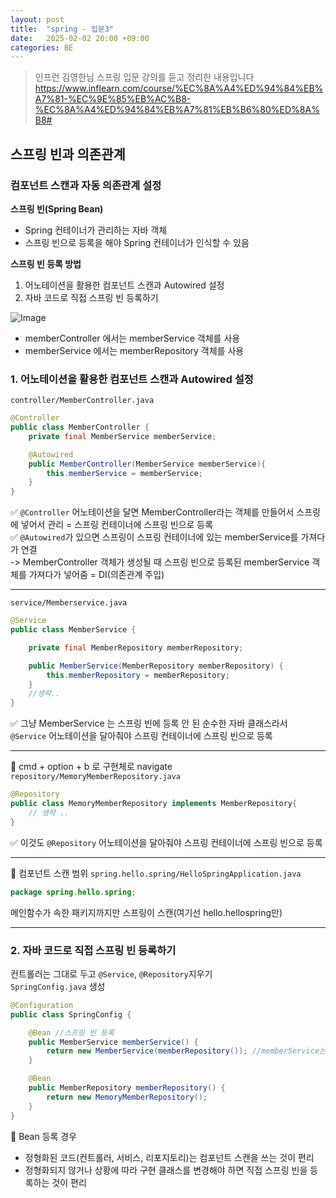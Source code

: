 ```yaml
---
layout: post
title:  "spring - 입문3"
date:   2025-02-02 20:00 +09:00
categories: BE
---
```

> 인프런 김영한님 스프링 입문 강의를 듣고 정리한 내용입니다   
https://www.inflearn.com/course/%EC%8A%A4%ED%94%84%EB%A7%81-%EC%9E%85%EB%AC%B8-%EC%8A%A4%ED%94%84%EB%A7%81%EB%B6%80%ED%8A%B8#

## 스프링 빈과 의존관계
### 컴포넌트 스캔과 자동 의존관계 설정

**스프링 빈(Spring Bean)**   
- Spring 컨테이너가 관리하는 자바 객체   
- 스프링 빈으로 등록을 해야 Spring 컨테이너가 인식할 수 있음

**스프링 빈 등록 방법**
1. 어노테이션을 활용한 컴포넌트 스캔과 Autowired 설정
2. 자바 코드로 직접 스프링 빈 등록하기

![Image](https://github.com/user-attachments/assets/7e227f29-21d8-4a18-acb0-94251d0e8e6d)
- memberController 에서는 memberService 객체를 사용   
- memberService 에서는 memberRepository 객체를 사용

### 1. 어노테이션을 활용한 컴포넌트 스캔과 Autowired 설정
`controller/MemberController.java`
```java
@Controller
public class MemberController {
    private final MemberService memberService;

    @Autowired
    public MemberController(MemberService memberService){
        this.memberService = memberService;
    }
}
```
✅ `@Controller` 어노테이션을 달면 MemberController라는 객체를 만들어서 스프링에 넣어서 관리 = 스프링 컨테이너에 스프링 빈으로 등록   
✅ `@Autowired`가 있으면 스프링이 스프링 컨테이너에 있는 memberService를 가져다가 연결   
-> MemberController 객체가 생성될 때 스프링 빈으로 등록된 memberService 객체를 가져다가 넣어줌 = DI(의존관계 주입)

---
`service/Memberservice.java`
```java
@Service
public class MemberService {

    private final MemberRepository memberRepository;

    public MemberService(MemberRepository memberRepository) {
        this.memberRepository = memberRepository;
    }
    //생략..
}
```
✅ 그냥 MemberService 는 스프링 빈에 등록 안 된 순수한 자바 클래스라서 `@Service` 어노테이션을 달아줘야 스프링 컨테이너에 스프링 빈으로 등록

---
📌 cmd + option + b 로 구현체로 navigate
`repository/MemoryMemberRepository.java`
```java
@Repository
public class MemoryMemberRepository implements MemberRepository{
	// 생략 ..
}
```
✅ 이것도 `@Repository` 어노테이션을 달아줘야 스프링 컨테이너에 스프링 빈으로 등록

---

📌 컴포넌트 스캔 범위
`spring.hello.spring/HelloSpringApplication.java`
```java
package spring.hello.spring;
```
메인함수가 속한 패키지까지만 스프링이 스캔(여기선 hello.hellospring만)

---
### 2. 자바 코드로 직접 스프링 빈 등록하기
컨트롤러는 그대로 두고 `@Service`, `@Repository`지우기   
`SpringConfig.java` 생성
```java
@Configuration
public class SpringConfig {

	@Bean //스프링 빈 등록
	public MemberService memberService() {
		return new MemberService(memberRepository()); //memberService는 memberRepository 사용하도록 함
	}

	@Bean
	public MemberRepository memberRepository() {
		return new MemoryMemberRepository();
	}
}
```
📌 Bean 등록 경우
- 정형화된 코드(컨트롤러, 서비스, 리포지토리)는 컴포넌트 스캔을 쓰는 것이 편리
- 정형화되지 않거나 상황에 따라 구현 클래스를 변경해야 하면 직접 스프링 빈을 등록하는 것이 편리